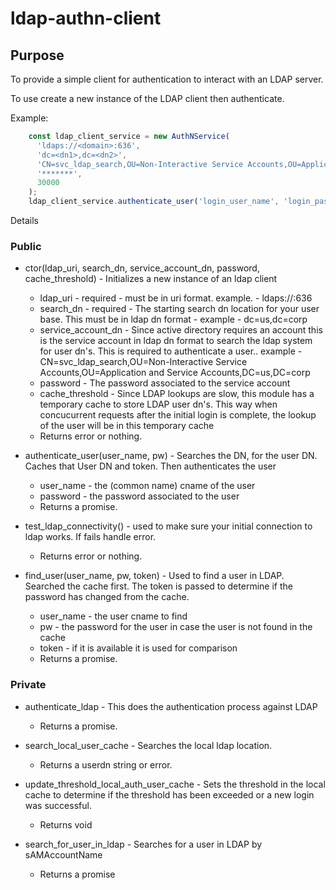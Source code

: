 # ldap-authn-client

## Purpose

To provide a simple client for authentication to interact with an LDAP server.

To use create a new instance of the LDAP client then authenticate.

Example:

```javascript
    const ldap_client_service = new AuthNService(
      'ldaps://<domain>:636',
      'dc=<dn1>,dc=<dn2>',
      'CN=svc_ldap_search,OU=Non-Interactive Service Accounts,OU=Application and Service Accounts,DC=us,DC=corp',
      '*******',
      30000
    );
    ldap_client_service.authenticate_user('login_user_name', 'login_password')
```

Details

### Public

- ctor(ldap_uri, search_dn, service_account_dn, password, cache_threshold)  - Initializes a new instance of an ldap client
  - ldap_uri - required - must be in uri format. example. - ldaps://<domain>:636
  - search_dn - required - The starting search dn location for your user base. This must be in ldap dn format - example - dc=us,dc=corp
  - service_account_dn - Since active directory requires an account this is the service account in ldap dn format to search the ldap system for user dn's. This is required to authenticate a user.. example - CN=svc_ldap_search,OU=Non-Interactive Service Accounts,OU=Application and Service Accounts,DC=us,DC=corp
  - password - The password associated to the service account
  - cache_threshold - Since LDAP lookups are slow, this module has a temporary cache to store LDAP user dn's. This way when concucurrent requests after the initial login is complete, the lookup of the user will be in this temporary cache
  - Returns error or nothing.

- authenticate_user(user_name, pw) - Searches the DN, for the user DN. Caches that User DN and token. Then authenticates the user
  - user_name - the (common name) cname of the user
  - password -  the password associated to the user
  - Returns a promise.

- test_ldap_connectivity() - used to make sure your initial connection to ldap works. If fails handle error.
  - Returns error or nothing. 

- find_user(user_name, pw, token) - Used to find a user in LDAP. Searched the cache first. The token is passed to determine if the password has changed from the cache.
  - user_name - the user cname to find
  - pw - the password for the user in case the user is not found in the cache
  - token - if it is available it is used for comparison
  - Returns a promise.
  
### Private

- authenticate_ldap - This does the authentication process against LDAP 
  - Returns a promise.

- search_local_user_cache - Searches the local ldap location.
  - Returns a userdn string or error.
  
- update_threshold_local_auth_user_cache - Sets the threshold in the local cache to determine if the threshold has been exceeded or a new login was successful.
  - Returns void

- search_for_user_in_ldap - Searches for a user in LDAP by sAMAccountName
  - Returns a promise